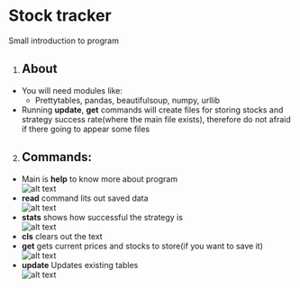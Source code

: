 # Stock tracker
Small introduction to program
1. ## About
  * You will need modules like:
    * Prettytables, pandas, beautifulsoup, numpy, urllib
  * Running **update**, **get** commands will create files for storing stocks and<br>
  strategy success rate(where the main file exists), 
  therefore do not afraid if there going to appear some files
2. ## Commands:
  * Main is **help** to know more about program <br>
    ![alt text](https://i.ibb.co/xXfrmMM/0000.png)<br>
  * **read** command lits out saved data<br>
    ![alt text](https://cdn.discordapp.com/attachments/676522250257825822/814466659821682698/unknown.png)<br>
  * **stats** shows how successful the strategy is<br>
  ![alt text](https://cdn.discordapp.com/attachments/676522250257825822/814315792275210240/unknown.png)<br>
  * **cls** clears out the text<br>
  * **get** gets current prices and stocks to store(if you want to save it)<br>
  ![alt text](https://cdn.discordapp.com/attachments/676522250257825822/814466537175515186/unknown.png)<br>
  * **update** Updates existing tables<br>
  ![alt text](https://cdn.discordapp.com/attachments/676522250257825822/814466939904458772/unknown.png)<br>
